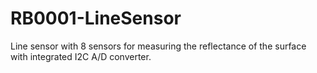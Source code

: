 # RB0001-LineSensor
Line sensor with 8 sensors for measuring the reflectance of the surface with integrated I2C A/D converter.
